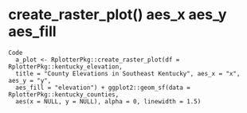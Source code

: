 # create_raster_plot() aes_x aes_y aes_fill

    Code
      a_plot <- RplotterPkg::create_raster_plot(df = RplotterPkg::kentucky_elevation,
      title = "County Elevations in Southeast Kentucky", aes_x = "x", aes_y = "y",
      aes_fill = "elevation") + ggplot2::geom_sf(data = RplotterPkg::kentucky_counties,
      aes(x = NULL, y = NULL), alpha = 0, linewidth = 1.5)


